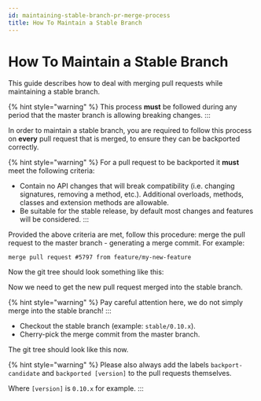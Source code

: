 ```yaml
---
id: maintaining-stable-branch-pr-merge-process
title: How To Maintain a Stable Branch
---
```


# How To Maintain a Stable Branch

This guide describes how to deal with merging pull requests while maintaining a stable branch.

{% hint style="warning" %}
This process **must** be followed during any period that the master branch is allowing breaking changes.
:::

In order to maintain a stable branch, you are required to follow this process on **every** pull request that is merged, to ensure they can be backported correctly.

{% hint style="warning" %}
For a pull request to be backported it **must** meet the following criteria:

* Contain no API changes that will break compatibility (i.e. changing signatures, removing a method, etc.). Additional overloads, methods, classes and extension methods are allowable.
* Be suitable for the stable release, by default most changes and features will be considered.
:::

Provided the above criteria are met, follow this procedure: merge the pull request to the master branch - generating a merge commit. For example:

```
merge pull request #5797 from feature/my-new-feature
```

Now the git tree should look something like this:

<!-- ![](<../../../.gitbook/assets/image (6) (1) (1) (1).png>) -->

Now we need to get the new pull request merged into the stable branch.

{% hint style="warning" %}
Pay careful attention here, we do not simply merge into the stable branch!
:::

* Checkout the stable branch (example: `stable/0.10.x`).
* Cherry-pick the merge commit from the master branch.

The git tree should look like this now.

<!-- ![](<../../../.gitbook/assets/image (13) (1).png>) -->

{% hint style="warning" %}
Please also always add the labels `backport-candidate` and `backported [version]` to the pull requests themselves.&#x20;

Where `[version]` is `0.10.x` for example.
:::

